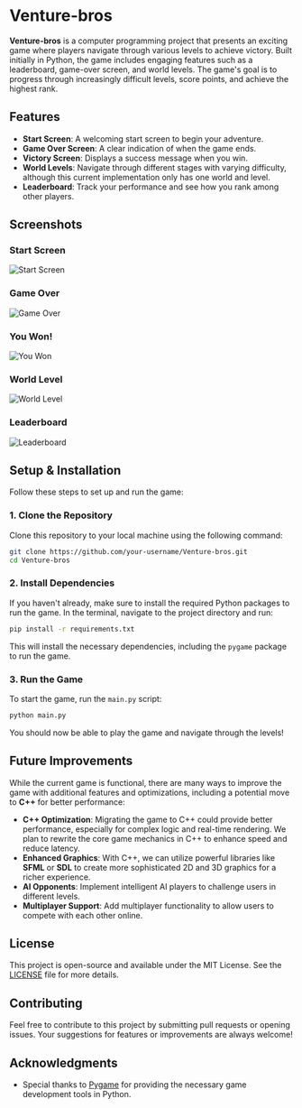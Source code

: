 # Venture-bros

**Venture-bros** is a computer programming project that presents an exciting game where players navigate through various levels to achieve victory. Built initially in Python, the game includes engaging features such as a leaderboard, game-over screen, and world levels. The game's goal is to progress through increasingly difficult levels, score points, and achieve the highest rank.

## Features

- **Start Screen**: A welcoming start screen to begin your adventure.
- **Game Over Screen**: A clear indication of when the game ends.
- **Victory Screen**: Displays a success message when you win.
- **World Levels**: Navigate through different stages with varying difficulty, although this current implementation only has one world and level.
- **Leaderboard**: Track your performance and see how you rank among other players.

## Screenshots

### Start Screen
![Start Screen](https://github.com/user-attachments/assets/34644571-cf14-4ec8-bcf8-5e4eb74ea319)

### Game Over
![Game Over](https://github.com/user-attachments/assets/add9d6fe-50ef-49ce-a600-a6d5ea38948a)

### You Won!
![You Won](https://github.com/user-attachments/assets/db3b830f-f028-4105-aa8f-4c44e3ade717)

### World Level
![World Level](https://github.com/user-attachments/assets/8d5abc45-3b17-479b-817d-1f89c6c569fd)

### Leaderboard
![Leaderboard](https://github.com/user-attachments/assets/0695c40e-61cb-43f4-b862-1fac43a62244)

## Setup & Installation

Follow these steps to set up and run the game:

### 1. Clone the Repository

Clone this repository to your local machine using the following command:

```bash
git clone https://github.com/your-username/Venture-bros.git
cd Venture-bros
```

### 2. Install Dependencies

If you haven't already, make sure to install the required Python packages to run the game. In the terminal, navigate to the project directory and run:

```bash
pip install -r requirements.txt
```

This will install the necessary dependencies, including the `pygame` package to run the game.

### 3. Run the Game

To start the game, run the `main.py` script:

```bash
python main.py
```

You should now be able to play the game and navigate through the levels!

## Future Improvements

While the current game is functional, there are many ways to improve the game with additional features and optimizations, including a potential move to **C++** for better performance:

- **C++ Optimization**: Migrating the game to C++ could provide better performance, especially for complex logic and real-time rendering. We plan to rewrite the core game mechanics in C++ to enhance speed and reduce latency.
- **Enhanced Graphics**: With C++, we can utilize powerful libraries like **SFML** or **SDL** to create more sophisticated 2D and 3D graphics for a richer experience.
- **AI Opponents**: Implement intelligent AI players to challenge users in different levels.
- **Multiplayer Support**: Add multiplayer functionality to allow users to compete with each other online.

## License

This project is open-source and available under the MIT License. See the [LICENSE](LICENSE) file for more details.

## Contributing

Feel free to contribute to this project by submitting pull requests or opening issues. Your suggestions for features or improvements are always welcome!

## Acknowledgments

- Special thanks to [Pygame](https://www.pygame.org) for providing the necessary game development tools in Python.
